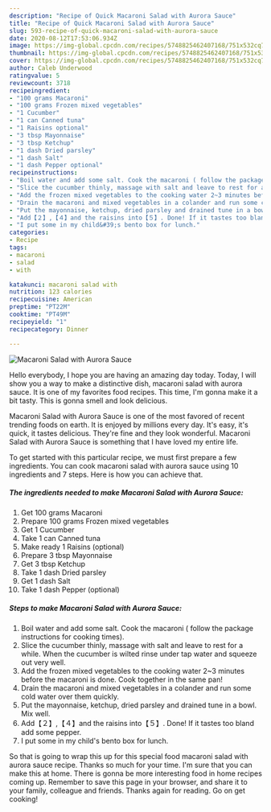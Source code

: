 ```yaml
---
description: "Recipe of Quick Macaroni Salad with Aurora Sauce"
title: "Recipe of Quick Macaroni Salad with Aurora Sauce"
slug: 593-recipe-of-quick-macaroni-salad-with-aurora-sauce
date: 2020-08-12T17:53:06.934Z
image: https://img-global.cpcdn.com/recipes/5748825462407168/751x532cq70/macaroni-salad-with-aurora-sauce-recipe-main-photo.jpg
thumbnail: https://img-global.cpcdn.com/recipes/5748825462407168/751x532cq70/macaroni-salad-with-aurora-sauce-recipe-main-photo.jpg
cover: https://img-global.cpcdn.com/recipes/5748825462407168/751x532cq70/macaroni-salad-with-aurora-sauce-recipe-main-photo.jpg
author: Caleb Underwood
ratingvalue: 5
reviewcount: 3718
recipeingredient:
- "100 grams Macaroni"
- "100 grams Frozen mixed vegetables"
- "1 Cucumber"
- "1 can Canned tuna"
- "1 Raisins optional"
- "3 tbsp Mayonnaise"
- "3 tbsp Ketchup"
- "1 dash Dried parsley"
- "1 dash Salt"
- "1 dash Pepper optional"
recipeinstructions:
- "Boil water and add some salt. Cook the macaroni ( follow the package instructions for cooking times)."
- "Slice the cucumber thinly, massage with salt and leave to rest for a while. When the cucumber is wilted rinse under tap water and squeeze out very well."
- "Add the frozen mixed vegetables to the cooking water 2~3 minutes before the macaroni is done. Cook together in the same pan!"
- "Drain the macaroni and mixed vegetables in a colander and run some cold water over them quickly."
- "Put the mayonnaise, ketchup, dried parsley and drained tune in a bowl. Mix well."
- "Add【２】,【４】and the raisins into【５】. Done! If it tastes too bland add some pepper."
- "I put some in my child&#39;s bento box for lunch."
categories:
- Recipe
tags:
- macaroni
- salad
- with

katakunci: macaroni salad with 
nutrition: 123 calories
recipecuisine: American
preptime: "PT22M"
cooktime: "PT49M"
recipeyield: "1"
recipecategory: Dinner

---
```



![Macaroni Salad with Aurora Sauce](https://img-global.cpcdn.com/recipes/5748825462407168/751x532cq70/macaroni-salad-with-aurora-sauce-recipe-main-photo.jpg)

Hello everybody, I hope you are having an amazing day today. Today, I will show you a way to make a distinctive dish, macaroni salad with aurora sauce. It is one of my favorites food recipes. This time, I'm gonna make it a bit tasty. This is gonna smell and look delicious.



Macaroni Salad with Aurora Sauce is one of the most favored of recent trending foods on earth. It is enjoyed by millions every day. It's easy, it's quick, it tastes delicious. They're fine and they look wonderful. Macaroni Salad with Aurora Sauce is something that I have loved my entire life.


To get started with this particular recipe, we must first prepare a few ingredients. You can cook macaroni salad with aurora sauce using 10 ingredients and 7 steps. Here is how you can achieve that.

<!--inarticleads1-->

##### The ingredients needed to make Macaroni Salad with Aurora Sauce:

1. Get 100 grams Macaroni
1. Prepare 100 grams Frozen mixed vegetables
1. Get 1 Cucumber
1. Take 1 can Canned tuna
1. Make ready 1 Raisins (optional)
1. Prepare 3 tbsp Mayonnaise
1. Get 3 tbsp Ketchup
1. Take 1 dash Dried parsley
1. Get 1 dash Salt
1. Take 1 dash Pepper (optional)




<!--inarticleads2-->

##### Steps to make Macaroni Salad with Aurora Sauce:

1. Boil water and add some salt. Cook the macaroni ( follow the package instructions for cooking times).
1. Slice the cucumber thinly, massage with salt and leave to rest for a while. When the cucumber is wilted rinse under tap water and squeeze out very well.
1. Add the frozen mixed vegetables to the cooking water 2~3 minutes before the macaroni is done. Cook together in the same pan!
1. Drain the macaroni and mixed vegetables in a colander and run some cold water over them quickly.
1. Put the mayonnaise, ketchup, dried parsley and drained tune in a bowl. Mix well.
1. Add【２】,【４】and the raisins into【５】. Done! If it tastes too bland add some pepper.
1. I put some in my child&#39;s bento box for lunch.




So that is going to wrap this up for this special food macaroni salad with aurora sauce recipe. Thanks so much for your time. I'm sure that you can make this at home. There is gonna be more interesting food in home recipes coming up. Remember to save this page in your browser, and share it to your family, colleague and friends. Thanks again for reading. Go on get cooking!
